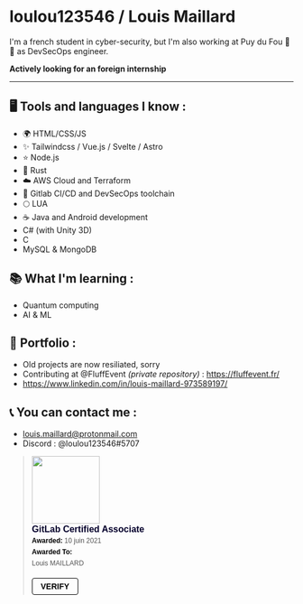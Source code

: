 # loulou123546 / Louis Maillard

I'm a french student in cyber-security, but I'm also working at Puy du Fou 🤺 🐎 as DevSecOps engineer.    

**Actively looking for an foreign internship**

---

## 🖥️ Tools and languages I know :
- 🌍 HTML/CSS/JS
- ✨ Tailwindcss / Vue.js / Svelte / Astro
- ⭐️ Node.js
- 🦀 Rust
- ☁️ AWS Cloud and Terraform
- 🦊 Gitlab CI/CD and DevSecOps toolchain
- 🌕 LUA
- ☕️ Java and Android development
- C# (with Unity 3D)
- C
- MySQL & MongoDB

## 📚 What I'm learning :
- Quantum computing
- AI & ML

## 🚀 Portfolio :
- Old projects are now resiliated, sorry
- Contributing at @FluffEvent *(private repository)* : https://fluffevent.fr/
- https://www.linkedin.com/in/louis-maillard-973589197/

## 📞 You can contact me :
- louis.maillard@protonmail.com
- Discord : @loulou123546#5707


<blockquote class="badgr-badge" style="font-family: Helvetica, Roboto, &quot;Segoe UI&quot;, Calibri, sans-serif;"><a href="https://api.badgr.io/public/assertions/sNq6OJpSSMWH3LWSLQVYQQ?identity__email=louis.maillard%40protonmail.com"><img width="120px" height="120px" src="https://api.badgr.io/public/assertions/sNq6OJpSSMWH3LWSLQVYQQ/image"></a><p class="badgr-badge-name" style="hyphens: auto; overflow-wrap: break-word; word-wrap: break-word; margin: 0; font-size: 16px; font-weight: 600; font-style: normal; font-stretch: normal; line-height: 1.25; letter-spacing: normal; text-align: left; color: #05012c;">GitLab Certified Associate</p><p class="badgr-badge-date" style="margin: 0; font-size: 12px; font-style: normal; font-stretch: normal; line-height: 1.67; letter-spacing: normal; text-align: left; color: #555555;"><strong style="font-size: 12px; font-weight: bold; font-style: normal; font-stretch: normal; line-height: 1.67; letter-spacing: normal; text-align: left; color: #000;">Awarded: </strong>10 juin 2021</p><p class="badgr-badge-recipient" style="margin: 0; font-size: 12px; font-style: normal; font-stretch: normal; line-height: 1.67; letter-spacing: normal; text-align: left; color: #555555;"><strong style="font-size: 12px; font-weight: bold; font-style: normal; font-stretch: normal; line-height: 1.67; letter-spacing: normal; text-align: left; color: #000;">Awarded To: </strong><span style="display: block;"> Louis MAILLARD</span></p><p style="margin: 16px 0; padding: 0;"><a class="badgr-badge-verify" target="_blank" href="https://badgecheck.io?url=https%3A%2F%2Fapi.badgr.io%2Fpublic%2Fassertions%2FsNq6OJpSSMWH3LWSLQVYQQ%3Fidentity__email%3Dlouis.maillard%2540protonmail.com&amp;identity__email=louis.maillard%40protonmail.com" style="box-sizing: content-box; display: flex; align-items: center; justify-content: center; margin: 0; font-size:14px; font-weight: bold; width: 48px; height: 16px; border-radius: 4px; border: solid 1px black; text-decoration: none; padding: 6px 16px; margin: 16px 0; color: black;">VERIFY</a></p></blockquote>

